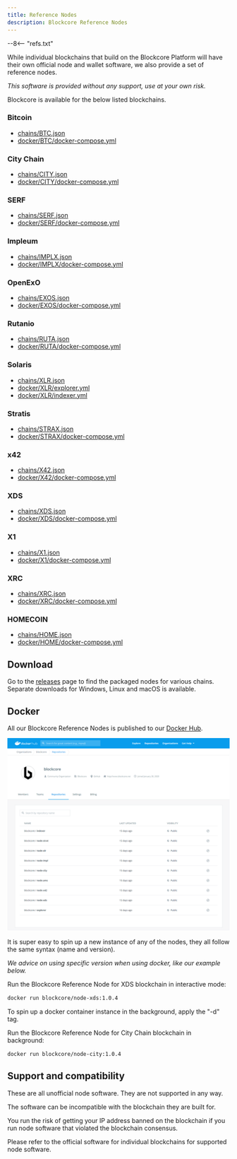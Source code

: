 ```yaml
---
title: Reference Nodes
description: Blockcore Reference Nodes
---
```

--8<-- "refs.txt"

While individual blockchains that build on the Blockcore Platform will have their own official node and wallet software, we also provide a set of reference nodes.

*This software is provided without any support, use at your own risk.*

Blockcore is available for the below listed blockchains.

### Bitcoin
- [chains/BTC.json](https://chains.blockcore.net/chains/BTC.json)
- [docker/BTC/docker-compose.yml](https://chains.blockcore.net/docker/BTC/docker-compose.yml)

### City Chain
- [chains/CITY.json](https://chains.blockcore.net/chains/CITY.json)
- [docker/CITY/docker-compose.yml](https://chains.blockcore.net/docker/CITY/docker-compose.yml)

### SERF
- [chains/SERF.json](https://chains.blockcore.net/chains/SERF.json)
- [docker/SERF/docker-compose.yml](https://chains.blockcore.net/docker/SERF/docker-compose.yml)

### Impleum
- [chains/IMPLX.json](https://chains.blockcore.net/chains/IMPLX.json)
- [docker/IMPLX/docker-compose.yml](https://chains.blockcore.net/docker/IMPLX/docker-compose.yml)

### OpenExO
- [chains/EXOS.json](https://chains.blockcore.net/chains/EXOS.json)
- [docker/EXOS/docker-compose.yml](https://chains.blockcore.net/docker/EXOS/docker-compose.yml)

### Rutanio
- [chains/RUTA.json](https://chains.blockcore.net/chains/RUTA.json)
- [docker/RUTA/docker-compose.yml](https://chains.blockcore.net/docker/RUTA/docker-compose.yml)

### Solaris
- [chains/XLR.json](https://chains.blockcore.net/chains/XLR.json)
- [docker/XLR/explorer.yml](https://chains.blockcore.net/docker/XLR/explorer.yml)
- [docker/XLR/indexer.yml](https://chains.blockcore.net/docker/XLR/indexer.yml)

### Stratis
- [chains/STRAX.json](https://chains.blockcore.net/chains/STRAX.json)
- [docker/STRAX/docker-compose.yml](https://chains.blockcore.net/docker/STRAX/docker-compose.yml)

### x42
- [chains/X42.json](https://chains.blockcore.net/chains/X42.json)
- [docker/X42/docker-compose.yml](https://chains.blockcore.net/docker/X42/docker-compose.yml)

### XDS
- [chains/XDS.json](https://chains.blockcore.net/chains/XDS.json)
- [docker/XDS/docker-compose.yml](https://chains.blockcore.net/docker/XDS/docker-compose.yml)

### X1
- [chains/X1.json](https://chains.blockcore.net/chains/X1.json)
- [docker/X1/docker-compose.yml](https://chains.blockcore.net/docker/X1/docker-compose.yml)

### XRC
- [chains/XRC.json](https://chains.blockcore.net/chains/XRC.json)
- [docker/XRC/docker-compose.yml](https://chains.blockcore.net/docker/XRC/docker-compose.yml)

### HOMECOIN
- [chains/HOME.json](https://chains.blockcore.net/chains/HOME.json)
- [docker/HOME/docker-compose.yml](https://chains.blockcore.net/docker/HOME/docker-compose.yml)


## Download

Go to the [releases](https://github.com/block-core/blockcore-nodes/releases) page to find the packaged nodes for various chains. Separate downloads for Windows, Linux and macOS is available.

## Docker

All our Blockcore Reference Nodes is published to our [Docker Hub](https://hub.docker.com/orgs/blockcore/repositories).

![](./img/dockerhub.png)

It is super easy to spin up a new instance of any of the nodes, they all follow the same syntax (name and version).

*We advice on using specific version when using docker, like our example below.*

Run the Blockcore Reference Node for XDS blockchain in interactive mode:

```sh
docker run blockcore/node-xds:1.0.4
```

To spin up a docker container instance in the background, apply the "-d" tag.

Run the Blockcore Reference Node for City Chain blockchain in background:

```sh
docker run blockcore/node-city:1.0.4
```

## Support and compatibility

These are all unofficial node software. They are not supported in any way.

The software can be incompatible with the blockchain they are built for.

You run the risk of getting your IP address banned on the blockchain if you run
node software that violated the blockchain consensus.

Please refer to the official software for individual blockchains for supported node software.

